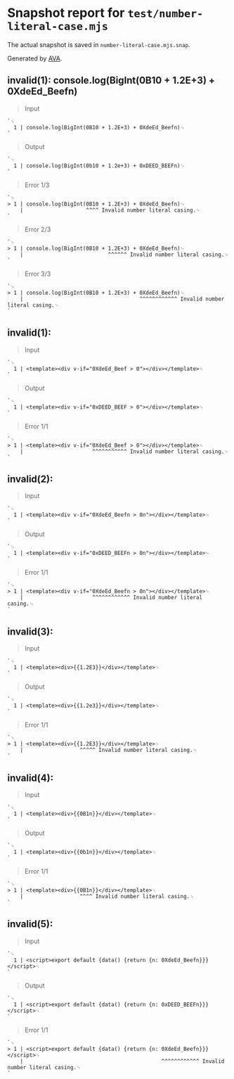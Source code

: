 # Snapshot report for `test/number-literal-case.mjs`

The actual snapshot is saved in `number-literal-case.mjs.snap`.

Generated by [AVA](https://avajs.dev).

## invalid(1): console.log(BigInt(0B10 + 1.2E+3) + 0XdeEd_Beefn)

> Input

    `␊
      1 | console.log(BigInt(0B10 + 1.2E+3) + 0XdeEd_Beefn)␊
    `

> Output

    `␊
      1 | console.log(BigInt(0b10 + 1.2e+3) + 0xDEED_BEEFn)␊
    `

> Error 1/3

    `␊
    > 1 | console.log(BigInt(0B10 + 1.2E+3) + 0XdeEd_Beefn)␊
        |                    ^^^^ Invalid number literal casing.␊
    `

> Error 2/3

    `␊
    > 1 | console.log(BigInt(0B10 + 1.2E+3) + 0XdeEd_Beefn)␊
        |                           ^^^^^^ Invalid number literal casing.␊
    `

> Error 3/3

    `␊
    > 1 | console.log(BigInt(0B10 + 1.2E+3) + 0XdeEd_Beefn)␊
        |                                     ^^^^^^^^^^^^ Invalid number literal casing.␊
    `

## invalid(1): <template><div v-if="0XdeEd_Beef > 0"></div></template>

> Input

    `␊
      1 | <template><div v-if="0XdeEd_Beef > 0"></div></template>␊
    `

> Output

    `␊
      1 | <template><div v-if="0xDEED_BEEF > 0"></div></template>␊
    `

> Error 1/1

    `␊
    > 1 | <template><div v-if="0XdeEd_Beef > 0"></div></template>␊
        |                      ^^^^^^^^^^^ Invalid number literal casing.␊
    `

## invalid(2): <template><div v-if="0XdeEd_Beefn > 0n"></div></template>

> Input

    `␊
      1 | <template><div v-if="0XdeEd_Beefn > 0n"></div></template>␊
    `

> Output

    `␊
      1 | <template><div v-if="0xDEED_BEEFn > 0n"></div></template>␊
    `

> Error 1/1

    `␊
    > 1 | <template><div v-if="0XdeEd_Beefn > 0n"></div></template>␊
        |                      ^^^^^^^^^^^^ Invalid number literal casing.␊
    `

## invalid(3): <template><div>{{1.2E3}}</div></template>

> Input

    `␊
      1 | <template><div>{{1.2E3}}</div></template>␊
    `

> Output

    `␊
      1 | <template><div>{{1.2e3}}</div></template>␊
    `

> Error 1/1

    `␊
    > 1 | <template><div>{{1.2E3}}</div></template>␊
        |                  ^^^^^ Invalid number literal casing.␊
    `

## invalid(4): <template><div>{{0B1n}}</div></template>

> Input

    `␊
      1 | <template><div>{{0B1n}}</div></template>␊
    `

> Output

    `␊
      1 | <template><div>{{0b1n}}</div></template>␊
    `

> Error 1/1

    `␊
    > 1 | <template><div>{{0B1n}}</div></template>␊
        |                  ^^^^ Invalid number literal casing.␊
    `

## invalid(5): <script>export default {data() {return {n: 0XdeEd_Beefn}}}</script>

> Input

    `␊
      1 | <script>export default {data() {return {n: 0XdeEd_Beefn}}}</script>␊
    `

> Output

    `␊
      1 | <script>export default {data() {return {n: 0xDEED_BEEFn}}}</script>␊
    `

> Error 1/1

    `␊
    > 1 | <script>export default {data() {return {n: 0XdeEd_Beefn}}}</script>␊
        |                                            ^^^^^^^^^^^^ Invalid number literal casing.␊
    `
